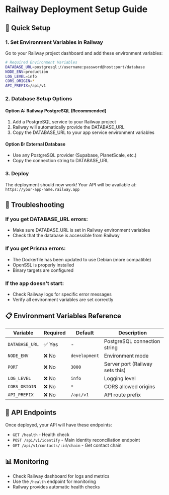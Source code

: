 # Railway Deployment Setup Guide

## 🚀 Quick Setup

### 1. Set Environment Variables in Railway

Go to your Railway project dashboard and add these environment variables:

```bash
# Required Environment Variables
DATABASE_URL=postgresql://username:password@host:port/database
NODE_ENV=production
LOG_LEVEL=info
CORS_ORIGIN=*
API_PREFIX=/api/v1
```

### 2. Database Setup Options

#### Option A: Railway PostgreSQL (Recommended)
1. Add a PostgreSQL service to your Railway project
2. Railway will automatically provide the DATABASE_URL
3. Copy the DATABASE_URL to your app service environment variables

#### Option B: External Database
- Use any PostgreSQL provider (Supabase, PlanetScale, etc.)
- Copy the connection string to DATABASE_URL

### 3. Deploy

The deployment should now work! Your API will be available at:
`https://your-app-name.railway.app`

## 🔧 Troubleshooting

### If you get DATABASE_URL errors:
- Make sure DATABASE_URL is set in Railway environment variables
- Check that the database is accessible from Railway

### If you get Prisma errors:
- The Dockerfile has been updated to use Debian (more compatible)
- OpenSSL is properly installed
- Binary targets are configured

### If the app doesn't start:
- Check Railway logs for specific error messages
- Verify all environment variables are set correctly

## 📋 Environment Variables Reference

| Variable | Required | Default | Description |
|----------|----------|---------|-------------|
| `DATABASE_URL` | ✅ Yes | - | PostgreSQL connection string |
| `NODE_ENV` | ❌ No | `development` | Environment mode |
| `PORT` | ❌ No | `3000` | Server port (Railway sets this) |
| `LOG_LEVEL` | ❌ No | `info` | Logging level |
| `CORS_ORIGIN` | ❌ No | `*` | CORS allowed origins |
| `API_PREFIX` | ❌ No | `/api/v1` | API route prefix |

## 🎯 API Endpoints

Once deployed, your API will have these endpoints:

- `GET /health` - Health check
- `POST /api/v1/identify` - Main identity reconciliation endpoint
- `GET /api/v1/contacts/:id/chain` - Get contact chain

## 📊 Monitoring

- Check Railway dashboard for logs and metrics
- Use the `/health` endpoint for monitoring
- Railway provides automatic health checks 